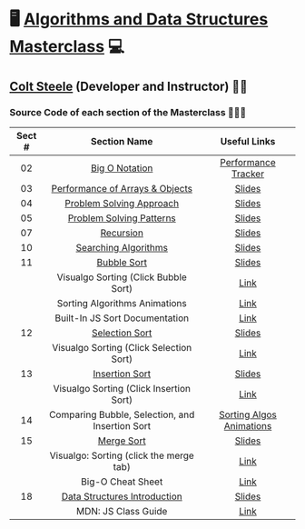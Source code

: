 # 🖥️ [Algorithms and Data Structures Masterclass](https://www.udemy.com/course/js-algorithms-and-data-structures-masterclass) 💻

## [Colt Steele](https://www.linkedin.com/in/coltsteele) (Developer and Instructor) 👨‍🏫

### Source Code of each section of the Masterclass 👨🏽‍💻

| Sect # |                                           Section Name                                           |                                            Useful Links                                             |
| :----: | :----------------------------------------------------------------------------------------------: | :-------------------------------------------------------------------------------------------------: |
|   02   |           [Big O Notation](https://github.com/ajfm88/dsa/tree/main/02-big-o-notation)            |              [Performance Tracker](https://rithmschool.github.io/function-timer-demo)               |
|   03   | [Performance of Arrays & Objects](https://github.com/ajfm88/dsa/tree/main/03-arrays-and-objects) |               [Slides](https://cs.slides.com/colt_steele/built-in-data-structures-25)               |
|   04   | [Problem Solving Approach](https://github.com/ajfm88/dsa/tree/main/04-problem-solving-approach)  |                [Slides](https://cs.slides.com/colt_steele/problem-solving-patterns)                 |
|   05   | [Problem Solving Patterns](https://github.com/ajfm88/dsa/tree/main/05-problem-solving-patterns)  |                [Slides](https://cs.slides.com/colt_steele/problem-solving-patterns)                 |
|   07   |                [Recursion](https://github.com/ajfm88/dsa/tree/main/07-recursion)                 |                 [Slides](https://cs.slides.com/colt_steele/searching-algorithms-22)                 |
|   10   |     [Searching Algorithms](https://github.com/ajfm88/dsa/tree/main/10-searching-algorithms)      |                        [Slides](https://cs.slides.com/colt_steele/tries-21)                         |
|   11   |              [Bubble Sort](https://github.com/ajfm88/dsa/tree/main/11-bubble-sort)               |              [Slides](https://cs.slides.com/colt_steele/elementary-sorting-algorithms)              |
|        |                               Visualgo Sorting (Click Bubble Sort)                               |                           [Link](https://visualgo.net/en/sorting?slide=1)                           |
|        |                                  Sorting Algorithms Animations                                   |                    [Link](https://www.toptal.com/developers/sorting-algorithms)                     |
|        |                                  Built-In JS Sort Documentation                                  | [Link](https://developer.mozilla.org/en-US/docs/Web/JavaScript/Reference/Global_Objects/Array/sort) |
|   12   |           [Selection Sort](https://github.com/ajfm88/dsa/tree/main/12-selection-sort)            |              [Slides](https://cs.slides.com/colt_steele/elementary-sorting-algorithms)              |
|        |                             Visualgo Sorting (Click Selection Sort)                              |                           [Link](https://visualgo.net/en/sorting?slide=1)                           |
|   13   |           [Insertion Sort](https://github.com/ajfm88/dsa/tree/main/13-insertion-sort)            |              [Slides](https://cs.slides.com/colt_steele/elementary-sorting-algorithms)              |
|        |                             Visualgo Sorting (Click Insertion Sort)                              |                           [Link](https://visualgo.net/en/sorting?slide=1)                           |
|   14   |                         Comparing Bubble, Selection, and Insertion Sort                          |          [Sorting Algos Animations](https://www.toptal.com/developers/sorting-algorithms)           |
|   15   |               [Merge Sort](https://github.com/ajfm88/dsa/tree/main/15-merge-sort)                |             [Slides](https://cs.slides.com/colt_steele/intermediate-sorting-algorithms)             |
|        |                             Visualgo: Sorting (click the merge tab)                              |                           [Link](https://visualgo.net/en/sorting?slide=1)                           |
|        |                                        Big-O Cheat Sheet                                         |                               [Link](https://www.bigocheatsheet.com)                                |
|   18   | [Data Structures Introduction](https://github.com/ajfm88/dsa/tree/main/18-data-structures-intro) |                   [Slides](https://cs.slides.com/colt_steele/es2015-class-syntax)                   |
|        |                                       MDN: JS Class Guide                                        |          [Link](https://developer.mozilla.org/en-US/docs/Web/JavaScript/Reference/Classes)          |
